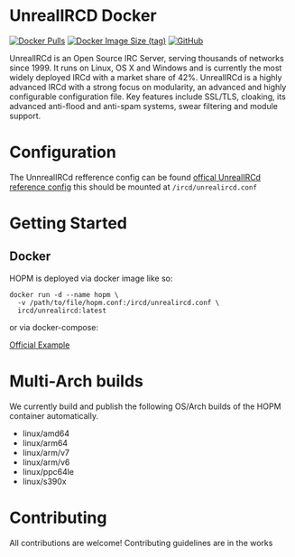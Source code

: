 # UnrealIRCD Docker
[![Docker Pulls](https://img.shields.io/docker/pulls/carterfields/unrealircd?style=for-the-badge)](https://hub.docker.com/r/carterfields/unrealircd)
[![Docker Image Size (tag)](https://img.shields.io/docker/image-size/carterfields/unrealircd/nightly?style=for-the-badge)](https://hub.docker.com/r/carterfields/unrealircd/tags)
[![GitHub](https://img.shields.io/github/license/carterscode/docker-unrealircd?style=for-the-badge)](https://github.com/carterscode/docker-unrealircd)

UnrealIRCd is an Open Source IRC Server, serving thousands of networks since 1999. It runs on Linux, OS X and Windows and is currently the most widely deployed IRCd with a market share of 42%. UnrealIRCd is a highly advanced IRCd with a strong focus on modularity, an advanced and highly configurable configuration file. Key features include SSL/TLS, cloaking, its advanced anti-flood and anti-spam systems, swear filtering and module support. 

# Configuration

The UnnrealIRCd refference config can be found [offical UnrealIRCd reference config](https://raw.githubusercontent.com/unrealircd/unrealircd/unreal50/doc/conf/examples/example.conf) this should be mounted at `/ircd/unrealircd.conf`

# Getting Started

## Docker

HOPM is deployed via docker image like so:

```
docker run -d --name hopm \
  -v /path/to/file/hopm.conf:/ircd/unrealircd.conf \
  ircd/unrealircd:latest
```

or via docker-compose:

[Official Example](https://raw.githubusercontent.com/carterscode/docker-unrealircd/main/docker-compose.yml)

# Multi-Arch builds

We currently build and publish the following OS/Arch builds of the HOPM container automatically.
* linux/amd64
* linux/arm64
* linux/arm/v7
* linux/arm/v6
* linux/ppc64le
* linux/s390x

# Contributing

All contributions are welcome! Contributing guidelines are in the works
